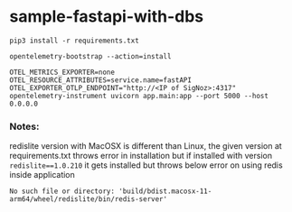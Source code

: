 # sample-fastapi-with-dbs

```
pip3 install -r requirements.txt
```

```
opentelemetry-bootstrap --action=install
```

```
OTEL_METRICS_EXPORTER=none OTEL_RESOURCE_ATTRIBUTES=service.name=fastAPI OTEL_EXPORTER_OTLP_ENDPOINT="http://<IP of SigNoz>:4317" opentelemetry-instrument uvicorn app.main:app --port 5000 --host 0.0.0.0
```

### Notes:
redislite version with MacOSX is different than Linux, the given version at requirements.txt throws error in installation but if installed with version `redislite==1.0.210` it gets installed but throws below error on using redis inside application
```
No such file or directory: 'build/bdist.macosx-11-arm64/wheel/redislite/bin/redis-server'
```
